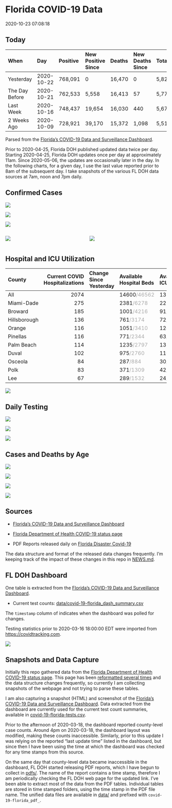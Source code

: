 Florida COVID-19 Data
================
2020-10-23 07:08:18

## Today

| When           | Day        | Positive | New Positive Since | Deaths | New Deaths Since | Total     |
| :------------- | :--------- | :------- | :----------------- | :----- | :--------------- | :-------- |
| Yesterday      | 2020-10-22 | 768,091  | 0                  | 16,470 | 0                | 5,821,939 |
| The Day Before | 2020-10-21 | 762,533  | 5,558              | 16,413 | 57               | 5,779,019 |
| Last Week      | 2020-10-16 | 748,437  | 19,654             | 16,030 | 440              | 5,673,685 |
| 2 Weeks Ago    | 2020-10-09 | 728,921  | 39,170             | 15,372 | 1,098            | 5,518,162 |

Parsed from the [Florida’s COVID-19 Data and Surveillance
Dashboard](https://fdoh.maps.arcgis.com/apps/opsdashboard/index.html#/8d0de33f260d444c852a615dc7837c86).

Prior to 2020-04-25, Florida DOH published updated data twice per day.
Starting 2020-04-25, Florida DOH updates once per day at approximately
11am. Since 2020-05-06, the updates are occasionally later in the day.
In the following charts, for a given day, I use the last value reported
prior to 8am of the subsequent day. I take snapshots of the various FL
DOH data sources at 7am, noon and 7pm daily.

## Confirmed Cases

![](plots/covid-19-florida-daily-test-changes.png)

![](plots/covid-19-florida-deaths-by-day.png)

![](plots/covid-19-florida-county-top-6.png)

<div class="columns">

<div class="column is-full-mobile">

![](plots/covid-19-florida-testing.png)

</div>

<div class="column is-full-mobile">

![](plots/covid-19-florida-total-positive.png)

</div>

</div>

## Hospital and ICU Utilization

| County       | Current COVID Hospitalizations | Change Since Yesterday | Available Hospital Beds                      | Available ICU Beds                         |
| :----------- | -----------------------------: | :--------------------- | :------------------------------------------- | :----------------------------------------- |
| All          |                           2074 |                        | 14600<span style="color: #aaa">/46562</span> | 1367<span style="color: #aaa">/4680</span> |
| Miami-Dade   |                            275 |                        | 2381<span style="color: #aaa">/6278</span>   | 225<span style="color: #aaa">/723</span>   |
| Broward      |                            185 |                        | 1001<span style="color: #aaa">/4216</span>   | 91<span style="color: #aaa">/358</span>    |
| Hillsborough |                            136 |                        | 761<span style="color: #aaa">/3174</span>    | 72<span style="color: #aaa">/309</span>    |
| Orange       |                            116 |                        | 1051<span style="color: #aaa">/3410</span>   | 124<span style="color: #aaa">/278</span>   |
| Pinellas     |                            116 |                        | 771<span style="color: #aaa">/2344</span>    | 63<span style="color: #aaa">/240</span>    |
| Palm Beach   |                            114 |                        | 1235<span style="color: #aaa">/2797</span>   | 135<span style="color: #aaa">/259</span>   |
| Duval        |                            102 |                        | 975<span style="color: #aaa">/2760</span>    | 110<span style="color: #aaa">/327</span>   |
| Osceola      |                             84 |                        | 287<span style="color: #aaa">/884</span>     | 30<span style="color: #aaa">/93</span>     |
| Polk         |                             83 |                        | 371<span style="color: #aaa">/1309</span>    | 42<span style="color: #aaa">/138</span>    |
| Lee          |                             67 |                        | 289<span style="color: #aaa">/1532</span>    | 24<span style="color: #aaa">/104</span>    |

![](plots/covid-19-florida-icu-usage.png)

## Daily Testing

![](plots/covid-19-florida-tests-per-case.png)

<!-- ![](plots/covid-19-florida-change-new-cases.png) -->

![](plots/covid-19-florida-tests-percent-positive.png)

![](plots/covid-19-florida-test-and-case-growth.png)

## Cases and Deaths by Age

![](plots/covid-19-florida-weekly-events-by-age.png)

![](plots/covid-19-florida-age.png)

![](plots/covid-19-florida-age-deaths.png)

![](plots/covid-19-florida-age-sex.png)

## Sources

  - [Florida’s COVID-19 Data and Surveillance
    Dashboard](https://fdoh.maps.arcgis.com/apps/opsdashboard/index.html#/8d0de33f260d444c852a615dc7837c86)

  - [Florida Department of Health COVID-19 status
    page](http://www.floridahealth.gov/diseases-and-conditions/COVID-19/)

  - PDF Reports released daily on [Florida Disaster
    Covid-19](http://www.floridahealth.gov/diseases-and-conditions/COVID-19/)

The data structure and format of the released data changes frequently.
I’m keeping track of the impact of these changes in this repo in
[NEWS.md](NEWS.md).

## FL DOH Dashboard

One table is extracted from the [Florida’s COVID-19 Data and
Surveillance
Dashboard](https://fdoh.maps.arcgis.com/apps/opsdashboard/index.html#/8d0de33f260d444c852a615dc7837c86).

  - Current test counts:
    [data/covid-19-florida\_dash\_summary.csv](data/covid-19-florida_dash_summary.csv)

The `timestamp` column of indicates when the dashboard was polled for
changes.

Testing statistics prior to 2020-03-16 18:00:00 EDT were imported from
<https://covidtracking.com>.

![](screenshots/fodh_maps_arcgis_com__apps__opsdashboard.png)

## Snapshots and Data Capture

Initially this repo gathered data from the [Florida Department of Health
COVID-19 status
page](http://www.floridahealth.gov/diseases-and-conditions/COVID-19/).
This page has been [reformatted several
times](screenshots/floridahealth_gov__diseases-and-conditions__COVID-19.png)
and the data structure changes frequently, so currently I am collecting
snapshots of the webpage and not trying to parse these tables.

I am also capturing a snapshot (HTML) and screenshot of the [Florida’s
COVID-19 Data and Surveillance
Dashboard](https://fdoh.maps.arcgis.com/apps/opsdashboard/index.html#/8d0de33f260d444c852a615dc7837c86).
Data extracted from the dashboard are currently used for the current
test count summaries, available in
[covid-19-florida-tests.csv](covid-19-florida-tests.csv).

Prior to the afternoon of 2020-03-18, the dashboard reported
county-level case counts. Around 4pm on 2020-03-18, the dashboard layout
was modified, making these counts inaccessible. Similarly, prior to this
update I was relying on the reported “last update time” listed in the
dashboard, but since then I have been using the time at which the
dashboard was checked for any time stamps from this source.

On the same day that county-level data became inaccessible in the
dashboard, FL DOH started releasing PDF reports, which I have begun to
collect in [pdfs/](pdfs/). The name of the report contains a time stamp,
therefore I am periodically checking the FL DOH web page for the updated
link. I’ve been able to extract most of the data from the PDF tables.
Individual tables are stored in time stamped folders, using the time
stamp in the PDF file name. The unified data files are available in
[data/](data/) and prefixed with `covid-19-florida_pdf_`.
